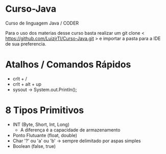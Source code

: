 # Curso-Java
Curso de linguagem Java / CODER

Para o uso dos materias desse curso basta realizar um git clone < https://github.com/LuizjrTI/Curso-Java.git > e importar a pasta para a IDE de sua preferencia.

# Atalhos / Comandos Rápidos 
  - crlt + /
  - crlt + alt + up
  - sysout -> System.out.Println();

# 8 Tipos Primitivos
  - INT (Byte, Short, Int, Long)
     - A diferença é a capacidade de armazenamento
  - Ponto Flutuante (float, double)
  - Char '?' ou 'a' ou 'b' -> sempre delimitado por aspas simples
  - Boolean (false, true)
  
  
  
